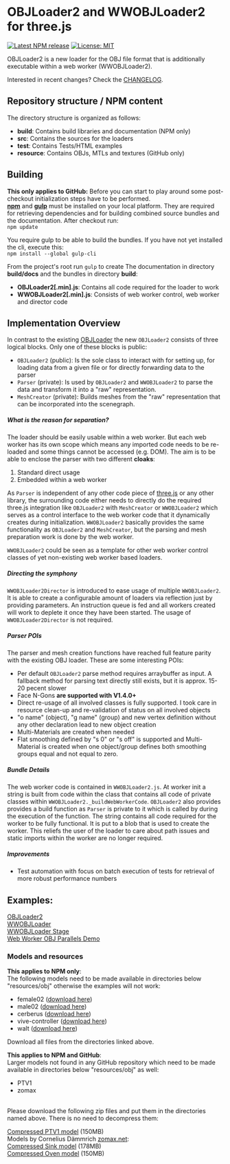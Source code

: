 OBJLoader2 and WWOBJLoader2 for three.js
===

[![Latest NPM release](https://img.shields.io/npm/v/wwobjloader2.svg)](https://www.npmjs.com/package/wwobjloader2)
[![License: MIT](https://img.shields.io/badge/License-MIT-yellow.svg)](https://github.com/kaisalmen/WWOBJLoader/blob/master/LICENSE)

OBJLoader2 is a new loader for the OBJ file format that is additionally executable within a web worker (WWOBJLoader2).

Interested in recent changes? Check the [CHANGELOG](CHANGELOG.md).

## Repository structure / NPM content
The directory structure is organized as follows:
- **build**: Contains build libraries and documentation (NPM only)
- **src**: Contains the sources for the loaders
- **test**: Contains Tests/HTML examples
- **resource**: Contains OBJs, MTLs and textures (GitHub only)

## Building

**This only applies to GitHub:** Before you can start to play around some post-checkout initialization steps have to be performed.<br>
**[npm](https://nodejs.org)** and **[gulp](http://gulpjs.com/)** must be installed on your local platform. They are required for retrieving dependencies and for building combined source bundles and the documentation. 
After checkout run:<br>
`npm update`

You require gulp to be able to build the bundles. If you have not yet installed the cli, execute this:<br>
`npm install --global gulp-cli`

From the project's root run `gulp` to create The documentation in directory **build/docs** and the bundles in directory **build**:
 - **OBJLoader2[.min].js**: Contains all code required for the loader to work
 - **WWOBJLoader2[.min].js**: Consists of web worker control, web worker and director code

## Implementation Overview
In contrast to the existing [OBJLoader](https://github.com/mrdoob/three.js/blob/dev/examples/js/loaders/OBJLoader.js) the new `OBJLoader2` consists of three logical blocks. Only one of these blocks is public:
- `OBJLoader2` (public): Is the sole class to interact with for setting up, for loading data from a given file or for directly forwarding data to the parser
- `Parser` (private): Is used by `OBJLoader2` and `WWOBJLoader2` to parse the data and transform it into a "raw" representation.
- `MeshCreator` (private): Builds meshes from the "raw" representation that can be incorporated into the scenegraph.

##### What is the reason for separation?
The loader should be easily usable within a web worker. But each web worker has its own scope which means any imported code needs to be re-loaded and some things cannot be accessed (e.g. DOM). The aim is to be able to enclose the parser with two different **cloaks**:<br>
1. Standard direct usage<br>
2. Embedded within a web worker

As `Parser` is independent of any other code piece of [three.js](https://threejs.org) or any other library, the surrounding code either needs to directly do the required three.js integration like `OBJLoader2` with `MeshCreator` or `WWOBJLoader2` which serves as a control interface to the web worker code that it dynamically creates during initialization. `WWOBJLoader2` basically provides the same functionality as `OBJLoader2` and `MeshCreator`, but the parsing and mesh preparation work is done by the web worker.

`WWOBJLoader2` could be seen as a template for other web worker control classes of yet non-existing web worker based loaders.

##### Directing the symphony
`WWOBJLoader2Director` is introduced to ease usage of multiple `WWOBJLoader2`. It is able to create a configurable amount of loaders via reflection just by providing parameters. An instruction queue is fed and all workers created will work to deplete it once they have been started. The usage of `WWOBJLoader2Director` is not required.

##### Parser POIs
The parser and mesh creation functions have reached full feature parity with the existing OBJ loader. These are some interesting POIs:
- Per default `OBJLoader2` parse method requires arraybuffer as input. A fallback method for parsing text directly still exists, but it is approx. 15-20 pecent slower
- Face N-Gons **are supported with V1.4.0+**
- Direct re-usage of all involved classes is fully supported. I took care in resource clean-up and re-validation of status on all involved objects
- "o name" (object), "g name" (group) and new vertex definition without any other declaration lead to new object creation
- Multi-Materials are created when needed
- Flat smoothing defined by "s 0" or "s off" is supported and Multi-Material is created when one object/group defines both smoothing groups equal and not equal to zero.

##### Bundle Details
The web worker code is contained in `WWOBJLoader2.js`. At worker init a string is built from code within the class that contains all code of private classes within `WWOBJLoader2._buildWebWorkerCode`. `OBJLoader2` also provides provides a build function as `Parser` is private to it which is called by during the execution of the function. The string contains all code required for the worker to be fully functional. It is put to a blob that is used to create the worker. This reliefs the user of the loader to care about path issues and static imports within the worker are no longer required.

##### Improvements
- Test automation with focus on batch execution of tests for retrieval of more robust performance numbers

## Examples:
[OBJLoader2](https://kaisalmen.de/wwobjloader2/objloader2/main.min.html)<br>
[WWOBJLoader](https://kaisalmen.de/wwobjloader2/wwobjloader2/main.min.html)<br>
[WWOBJLoader Stage](https://kaisalmen.de/wwobjloader2/wwobjloader2stage/main.min.html)<br>
[Web Worker OBJ Parallels Demo](https://kaisalmen.de/wwobjloader2/wwparallels/main.min.html)<br>

### Models and resources

**This applies to NPM only**:<br>
The following models need to be made available in directories below "resources/obj" otherwise the examples will not work:
- female02 ([download here](https://github.com/mrdoob/three.js/blob/dev/examples/obj/female02))
- male02 ([download here](https://github.com/mrdoob/three.js/blob/dev/examples/obj/male02))
- cerberus ([download here](https://github.com/mrdoob/three.js/blob/dev/examples/models/obj/cerberus))
- vive-controller ([download here](https://github.com/mrdoob/three.js/blob/dev/examples/models/obj/vive-controller))
- walt ([download here](https://github.com/mrdoob/three.js/blob/dev/examples/obj/walt))

Download all files from the directories linked above.<br>

**This applies to NPM and GitHub**:<br>
Larger models not found in any GitHub repository which need to be made available in directories below "resources/obj" as well:
- PTV1
- zomax
<br>
Please download the following zip files and put them in the directories named above. There is no need to decompress them:

[Compressed PTV1 model](https://kaisalmen.de/resource/obj/PTV1/PTV1.zip) (150MB)<br>
Models by Cornelius Dämmrich [zomax.net](https://zomax.net/free-stuff/):<br>
[Compressed Sink model](https://kaisalmen.de/resource/obj/zomax/zomax-net_haze-sink-scene.zip) (178MB)<br>
[Compressed Oven model](https://kaisalmen.de/resource/obj/zomax/zomax-net_haze-oven-scene.zip) (150MB)<br>
